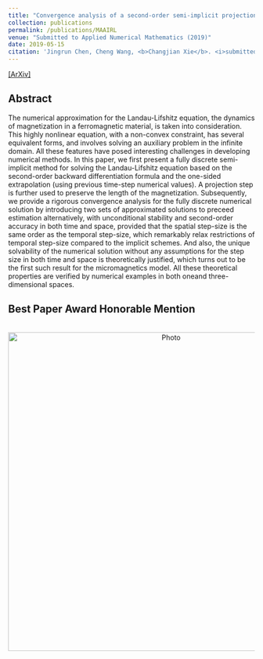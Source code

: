 ```yaml
---
title: "Convergence analysis of a second-order semi-implicit projection method for Landau-Lifshitz equation"
collection: publications
permalink: /publications/MAAIRL
venue: "Submitted to Applied Numerical Mathematics (2019)"
date: 2019-05-15
citation: 'Jingrun Chen, Cheng Wang, <b>Changjian Xie</b>. <i>submitted to Applied Numerical Mathematics</i>. <b>2019</b>.'
---
```

[[ArXiv]](https://arxiv.org/pdf/1902.09740.pdf)


## Abstract
The numerical approximation for the Landau-Lifshitz equation,
the dynamics of magnetization in a ferromagnetic material, is taken into consideration. This highly nonlinear equation, with a non-convex constraint, has
several equivalent forms, and involves solving an auxiliary problem in the infinite domain. All these features have posed interesting challenges in developing
numerical methods. In this paper, we first present a fully discrete semi-implicit
method for solving the Landau-Lifshitz equation based on the second-order
backward differentiation formula and the one-sided extrapolation (using previous time-step numerical values). A projection step is further used to preserve
the length of the magnetization. Subsequently, we provide a rigorous convergence analysis for the fully discrete numerical solution by introducing two sets
of approximated solutions to preceed estimation alternatively, with unconditional stability and second-order accuracy in both time and space, provided
that the spatial step-size is the same order as the temporal step-size, which
remarkably relax restrictions of temporal step-size compared to the implicit
schemes. And also, the unique solvability of the numerical solution without
any assumptions for the step size in both time and space is theoretically justified, which turns out to be the first such result for the micromagnetics model.
All these theoretical properties are verified by numerical examples in both oneand three- dimensional spaces.

## Best Paper Award Honorable Mention
<p align="center">
  <img src="https://1223steven.github.io/files/JSIAM2018-award.jpeg?raw=true" alt="Photo" style="width: 650px;"/>
</p>